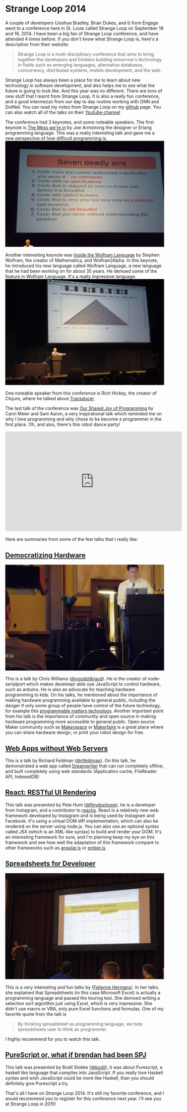Strange Loop 2014
=================

A couple of developers (Joshua Bradley, Brian Dukes, and I) from Engage went to a conference here in St. Louis called Strange Loop on September 18 and 19, 2014. I have been a big fan of Strange Loop conference, and have attended 4 times before. If you don't know what Strange Loop is, here's a description from their website: 

>Strange Loop is a multi-disciplinary conference that aims to bring together the developers and thinkers building tomorrow's technology in fields such as emerging languages, alternative databases, concurrency, distributed systems, mobile development, and the web.

Strange Loop has always been a place for me to learn about new technology in software development, and also helps me to see what the future is going to look like. And this year was no different. There are tons of new stuff that I learnt from Strange Loop. It is also a really fun conference, and a good intermezzo from our day to day routine working with DNN and DotNet. You can read my notes from Strange Loop on my [github](https://github.com/abadi199/Strange-Loop-2014) page. You can also watch all of the talks on their [Youtube channel](https://www.youtube.com/channel/UC_QIfHvN9auy2CoOdSfMWDw)

The conference had 3 keynotes, and some noteable speakers. The first keynote is [The Mess we're in](http://youtu.be/lKXe3HUG2l4) by Joe Armstrong the designer or Erlang programming language. This was a really interesting talk and gave me a new perspective of how difficult programming is. 
![Joe Armstrong](https://raw.githubusercontent.com/abadi199/Strange-Loop-2014/master/images/IMGP1006.JPG)

Another interesting keynote was [Inside the Wolfram Language](http://youtu.be/EjCWdsrVcBM) by Stephen Wolfram, the creator of Mathematica, and Wolfram|Alpha. In this keynote, he introduced his new language called Wolfram Language, a new language that he had been working on for about 35 years. He demoed some of the feature in Wolfram Language. It's a really impressive language. 
![Stephen Wolfram](https://raw.githubusercontent.com/abadi199/Strange-Loop-2014/master/images/IMGP1069.JPG)

One noteable speaker from this conference is Rich Hickey, the creator of Clojure, where he talked about [Transducer](http://youtu.be/6mTbuzafcII). 

The last talk of the conference was [Our Shared Joy of Programming](http://youtu.be/3_zW63dcZB0) by Carin Meier and Sam Aaron, a very inspirational talk which reminded me on why I love programming and why chose to be become a programmer in the first place. Oh, and also, there's this robot dance party!

<iframe width="560" height="315" src="http://www.youtube.com/embed/KrZ8xV1jhv0" frameborder="0" allowfullscreen></iframe>

Here are summaries from some of the few talks that I really like:

## [Democratizing Hardware](http://youtu.be/9xbrMTieJa0)
![Chris Williams](https://raw.githubusercontent.com/abadi199/Strange-Loop-2014/master/images/IMGP1060.JPG)

This is a talk by Chris Williams ([@voodotikigod](http://www.voodootikigod.com/)). He is the creator of node-serialport which makes develoepr able use JavaScript to control hardware, such as arduino. He is also an advocate for teaching hardware programming to kids.
On his talks, he mentioned about the importance of making hardware programming available to general public, including the danger if only some group of people have control of the future technology, for example this [programmable matters technology](http://youtu.be/5W7fH1sv26o). Another important point from his talk is the importance of community and open source in making hardware programming more accessible to general public. Open source Maker community such as [Makerspace](http://makerspace.com/) or [Makerfaire](http://makerfaire.com/) is a great place where you can share hardware design, or print your robot design for free.

## [Web Apps without Web Servers](http://youtu.be/WqV5kqaFRDU)
This is a talk by Richard Feldman ([@rtfeldman](https://twitter.com/rtfeldman)). On this talk, he demonstrated a web app called [Dreamwriter](https://dreamwriter.io/) that can run completely offline, and built completely using web standards (Application cache, FileReader API, IndexedDB)

## [React: RESTful UI Rendering](http://youtu.be/IVvHPPcl2TM)
This talk was presented by Pete Hunt ([@floydophone](https://twitter.com/floydophone)), he is a developer from Instagram, and a contributor to [reactjs](http://reactjs.org). React is a relatively new web framework developed by Instagram and is being used by Instagram and Facebook. It's using a virtual DOM diff implementation, which can also be rendered on the server using node.js. You can also use an optional syntax  called JSX (which is an XML-like syntax) to build and render your DOM. It's an interesting framework for sure, and I'm planning keep my eye on this framework and see how well the adaptation of this framework compare to other frameworks such as [angular.js](https://angularjs.org/) or [ember.js](http://emberjs.com/).

## [Spreadsheets for Developer](http://youtu.be/0CKru5d4GPk)
![Felienne Hermans](https://raw.githubusercontent.com/abadi199/Strange-Loop-2014/master/images/IMGP1081.JPG)

This is a very interesting and fun talks by ([Felienne Hermans](http://www.www.felienne.com)). In her talks, she explained that Spreadsheets (in this case Microsoft Excel) is actually a programming language and passed the touring test. She demoed writing a selection sort algorithm just using Excel, which is very impressive. She didn't use macro or VBA, only pure Excel functions and formulas. One of my favorite quote from the talk is

>By thinking spreadsheet as programming language, we help spreadsheets user to think as programmer.

I highly recommend for you to watch this talk.

## [PureScript or, what if brendan had been SPJ](http://youtu.be/yIlDBPiMb0o)
This talk was presented by Bodil Stokke ([@bodil](https://twitter.com/bodil)), it was about Purescript, a haskell like language that compiles into JavaScript. If you really love Haskell syntax and wish JavaScript could be more like Haskell, than you should definitely give Purescript a try.

That's all I have on Strange Loop 2014. It's still my favorite conference, and I would recommend you to register for this conference next year. I'll see you at Strange Loop in 2015!
